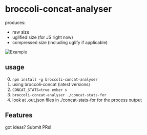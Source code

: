 # broccoli-concat-analyser

produces:

* raw size
* uglified size (for JS right now)
* compressed size (including uglify if applicable)

![Example](https://cloud.githubusercontent.com/assets/1377/19917272/efe1027a-a07e-11e6-9097-0a9a121d3dd2.png)

## usage

0. `npm install -g broccoli-concat-analyser`
1. using broccoli-concat (latest versions)
2. `CONCAT_STATS=true ember s`
3. `broccoli-concat-analyser ./concat-stats-for`
4. look at .out.json files in ./concat-stats-for for the process output

## Features

got ideas? Submit PRs!
